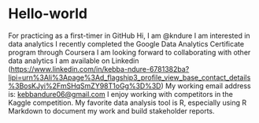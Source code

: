 # Hello-world
For practicing as a first-timer in GitHub
Hi, I am @kndure
I am interested in data analytics
I recently completed the Google Data Analytics Certificate program through Coursera
I am looking forward to collaborating with other data analytics
I am available on Linkedin (https://www.linkedin.com/in/kebba-ndure-6781382ba?lipi=urn%3Ali%3Apage%3Ad_flagship3_profile_view_base_contact_details%3BosKJyi%2FmSHqSmZY98T1oGg%3D%3D)
My working email address is: kebbandure06@gmail.com
I enjoy working with competitors in the Kaggle competition.
My favorite data analysis tool is R, especially using R Markdown to document my work and build stakeholder reports.

